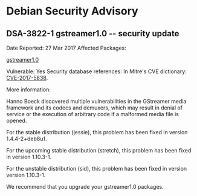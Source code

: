 
Debian Security Advisory
========================


DSA-3822-1 gstreamer1.0 -- security update
------------------------------------------



Date Reported:
27 Mar 2017
Affected Packages:

[gstreamer1.0](https://packages.debian.org/src:gstreamer1.0)

Vulnerable:
Yes
Security database references:
In Mitre's CVE dictionary: [CVE-2017-5838](https://security-tracker.debian.org/tracker/CVE-2017-5838).  

More information:

Hanno Boeck discovered multiple vulnerabilities in the GStreamer media
framework and its codecs and demuxers, which may result in denial of
service or the execution of arbitrary code if a malformed media file is
opened.


For the stable distribution (jessie), this problem has been fixed in
version 1.4.4-2+deb8u1.


For the upcoming stable distribution (stretch), this problem has been
fixed in version 1.10.3-1.


For the unstable distribution (sid), this problem has been fixed in
version version 1.10.3-1.


We recommend that you upgrade your gstreamer1.0 packages.





